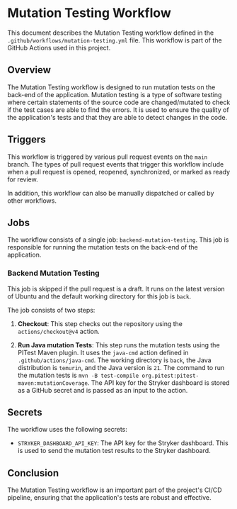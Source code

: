 # Mutation Testing Workflow

This document describes the Mutation Testing workflow defined in the `.github/workflows/mutation-testing.yml` file. This
workflow is part of the GitHub Actions used in this project.

## Overview

The Mutation Testing workflow is designed to run mutation tests on the back-end of the application. Mutation testing is
a type of software testing where certain statements of the source code are changed/mutated to check if the test cases
are able to find the errors. It is used to ensure the quality of the application's tests and that they are able to
detect changes in the code.

## Triggers

This workflow is triggered by various pull request events on the `main` branch. The types of pull request events that
trigger this workflow include when a pull request is opened, reopened, synchronized, or marked as ready for review.

In addition, this workflow can also be manually dispatched or called by other workflows.

## Jobs

The workflow consists of a single job: `backend-mutation-testing`. This job is responsible for running the mutation
tests on the back-end of the application.

### Backend Mutation Testing

This job is skipped if the pull request is a draft. It runs on the latest version of Ubuntu and the default working
directory for this job is `back`.

The job consists of two steps:

1. **Checkout**: This step checks out the repository using the `actions/checkout@v4` action.

2. **Run Java mutation Tests**: This step runs the mutation tests using the PITest Maven plugin. It uses the `java-cmd`
   action defined in `.github/actions/java-cmd`. The working directory is `back`, the Java distribution is `temurin`,
   and the Java version is `21`. The command to run the mutation tests
   is `mvn -B test-compile org.pitest:pitest-maven:mutationCoverage`. The API key for the Stryker dashboard is stored as
   a GitHub secret and is passed as an input to the action.

## Secrets

The workflow uses the following secrets:

- `STRYKER_DASHBOARD_API_KEY`: The API key for the Stryker dashboard. This is used to send the mutation test results to
  the Stryker dashboard.

## Conclusion

The Mutation Testing workflow is an important part of the project's CI/CD pipeline, ensuring that the application's
tests are robust and effective.